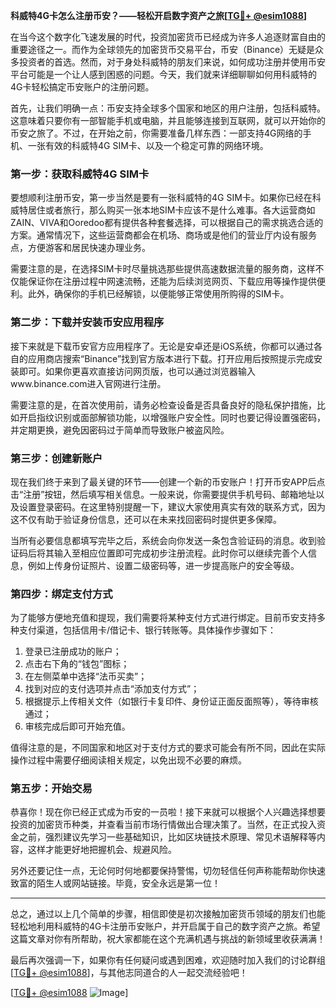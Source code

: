 **科威特4G卡怎么注册币安？——轻松开启数字资产之旅[[TG💪+ @esim1088](https://t.me/s/esim1088)]**

在当今这个数字化飞速发展的时代，投资加密货币已经成为许多人追逐财富自由的重要途径之一。而作为全球领先的加密货币交易平台，币安（Binance）无疑是众多投资者的首选。然而，对于身处科威特的朋友们来说，如何成功注册并使用币安平台可能是一个让人感到困惑的问题。今天，我们就来详细聊聊如何用科威特的4G卡轻松搞定币安账户的注册问题。

首先，让我们明确一点：币安支持全球多个国家和地区的用户注册，包括科威特。这意味着只要你有一部智能手机或电脑，并且能够连接到互联网，就可以开始你的币安之旅了。不过，在开始之前，你需要准备几样东西：一部支持4G网络的手机、一张有效的科威特4G SIM卡、以及一个稳定可靠的网络环境。

### 第一步：获取科威特4G SIM卡

要想顺利注册币安，第一步当然是要有一张科威特的4G SIM卡。如果你已经在科威特居住或者旅行，那么购买一张本地SIM卡应该不是什么难事。各大运营商如ZAIN、VIVA和Ooredoo都有提供各种套餐选择，可以根据自己的需求挑选合适的方案。通常情况下，这些运营商都会在机场、商场或是他们的营业厅内设有服务点，方便游客和居民快速办理业务。

需要注意的是，在选择SIM卡时尽量挑选那些提供高速数据流量的服务商，这样不仅能保证你在注册过程中网速流畅，还能为后续浏览网页、下载应用等操作提供便利。此外，确保你的手机已经解锁，以便能够正常使用所购得的SIM卡。

### 第二步：下载并安装币安应用程序

接下来就是下载币安官方应用程序了。无论是安卓还是iOS系统，你都可以通过各自的应用商店搜索“Binance”找到官方版本进行下载。打开应用后按照提示完成安装即可。如果你更喜欢直接访问网页版，也可以通过浏览器输入www.binance.com进入官网进行注册。

需要注意的是，在首次使用前，请务必检查设备是否具备良好的隐私保护措施，比如开启指纹识别或面部解锁功能，以增强账户安全性。同时也要记得设置强密码，并定期更换，避免因密码过于简单而导致账户被盗风险。

### 第三步：创建新账户

现在我们终于来到了最关键的环节——创建一个新的币安账户！打开币安APP后点击“注册”按钮，然后填写相关信息。一般来说，你需要提供手机号码、邮箱地址以及设置登录密码。在这里特别提醒一下，建议大家使用真实有效的联系方式，因为这不仅有助于验证身份信息，还可以在未来找回密码时提供更多保障。

当所有必要信息都填写完毕之后，系统会向你发送一条包含验证码的消息。收到验证码后将其输入至相应位置即可完成初步注册流程。此时你可以继续完善个人信息，例如上传身份证照片、设置二级密码等，进一步提高账户的安全等级。

### 第四步：绑定支付方式

为了能够方便地充值和提现，我们需要将某种支付方式进行绑定。目前币安支持多种支付渠道，包括信用卡/借记卡、银行转账等。具体操作步骤如下：

1. 登录已注册成功的账户；
2. 点击右下角的“钱包”图标；
3. 在左侧菜单中选择“法币买卖”；
4. 找到对应的支付选项并点击“添加支付方式”；
5. 根据提示上传相关文件（如银行卡复印件、身份证正面反面照等），等待审核通过；
6. 审核完成后即可开始充值。

值得注意的是，不同国家和地区对于支付方式的要求可能会有所不同，因此在实际操作过程中需要仔细阅读相关规定，以免出现不必要的麻烦。

### 第五步：开始交易

恭喜你！现在你已经正式成为币安的一员啦！接下来就可以根据个人兴趣选择想要投资的加密货币种类，并查看当前市场行情做出合理决策了。当然，在正式投入资金之前，强烈建议先学习一些基础知识，比如区块链技术原理、常见术语解释等内容，这样才能更好地把握机会、规避风险。

另外还要记住一点，无论何时何地都要保持警惕，切勿轻信任何声称能帮助你快速致富的陌生人或网站链接。毕竟，安全永远是第一位！

---

总之，通过以上几个简单的步骤，相信即使是初次接触加密货币领域的朋友们也能轻松地利用科威特的4G卡注册币安账户，并开启属于自己的数字资产之旅。希望这篇文章对你有所帮助，祝大家都能在这个充满机遇与挑战的新领域里收获满满！

最后再次强调一下，如果你有任何疑问或遇到困难，欢迎随时加入我们的讨论群组[[TG💪+ @esim1088](https://t.me/s/esim1088)]，与其他志同道合的人一起交流经验吧！

[[TG💪+ @esim1088](https://t.me/s/esim1088) ![Image](https://i.postimg.cc/4NQfJmqS/Snipaste-2025-05-13-00-14-12.png)]